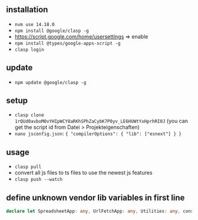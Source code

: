 ## installation
- ```nvm use 14.18.0```
- ```npm install @google/clasp -g```
- https://script.google.com/home/usersettings => enable
- ```npm install @types/google-apps-script -g```
- ```clasp login```

## update

- `npm update @google/clasp -g`

## setup
- ```clasp clone 1rQUd0avboM0vYHIpWCY8aRKhSPhZaCybK7P0yv_LE6HUWtYxHprhRI0J``` (you can get the script id from Datei > Projekteigenschaften)
- ```nano jsconfig.json```: ```{ "compilerOptions": { "lib": ["esnext"] } }```

## usage
- ```clasp pull```
- convert all js files to ts files to use the newest js features
- ```clasp push --watch```

## define unknown vendor lib variables in first line
```ts
declare let SpreadsheetApp: any, UrlFetchApp: any, Utilities: any, console: any, Logger: any, Session: any, Analytics: any, SCRIPTS: any;
```